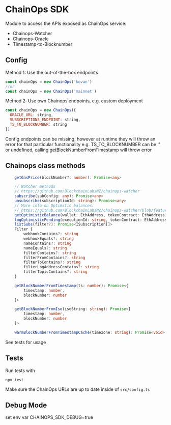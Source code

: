 # ChainOps SDK

Module to access the APIs exposed as ChainOps service:

- Chainops-Watcher
- Chainops-Oracle
- Timestamp-to-Blocknumber

## Config

Method 1: Use the out-of-the-box endpoints

```js
const chainOps = new ChainOps('kovan')
//or
const chainOps = new ChainOps('mainnet')
```

Method 2: Use own Chainops endpoints, e.g. custom deployment

```js
const chainOps = new ChainOps({
  ORACLE_URL: string,
  SUBSCRIPTIONS_ENDPOINT: string,
  TS_TO_BLOCKNUMBER: string
})
```

Config endpoints can be missing, however at runtime they will throw an error for that particular functionality
e.g. TS_TO_BLOCKNUMBER can be '' or undefined, calling getBlockNumberFromTimestamp will throw error

## Chainops class methods

```typescript
    getGasPrice(blockNumber?: number): Promise<any>

    // Watcher methods
    // https://github.com/BlockchainLabsNZ/chainops-watcher
    subscribe(subConfig: any): Promise<any>
    unsubscribe(subscriptionId: string): Promise<any>
    // More info on Optimstic balances:
    // https://github.com/BlockchainLabsNZ/chainops-watcher/blob/feature/optimistic/OptimisticBalances.md
    getOptimisticBalance(wallet: EthAddress, tokenContract: EthAddress): Promise<string>
    logOptimisticPending(executionId: string, tokenContract: EthAddress, senderAddress: EthAddress, tokenAmount: string)
    listSubs(filter?): Promise<ISubscription[]>
    Filter {
        webhookContains?: string
        webhookEquals?: string
        nameContains?: string
        nameEquals?: string
        filterContains?: string
        filterFromContains?: string
        filterToContains?: string
        filterLogAddressContains?: string
        filterTopicContains?: string
    }

    getBlockNumberFromTimestamp(ts: number): Promise<{
        timestamp: number,
        blockNumber: number
    }>

    getBlockNumberFromIso(isoString: string): Promise<{
        timestamp: number,
        blockNumber: number
    }>

    warmBlockNumberFromTimestampCache(timezone: string): Promise<void>
```

See tests for usage

## Tests

Run tests with

`npm test`

Make sure the ChainOps URLs are up to date inside of `src/config.ts`

## Debug Mode

set env var CHAINOPS_SDK_DEBUG=true
